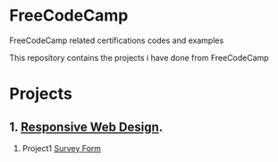 # FreeCodeCamp
FreeCodeCamp related certifications codes and examples

This repository contains the projects i have done from FreeCodeCamp 


# Projects
## 1. [Responsive Web Design](https://github.com/venkatmv41/FreeCodeCamp/tree/main/Responsive%20Web%20Design).
   1. Project1 [Survey Form](https://github.com/venkatmv41/FreeCodeCamp/tree/main/Responsive%20Web%20Design/Project1--Survey%20Form)
